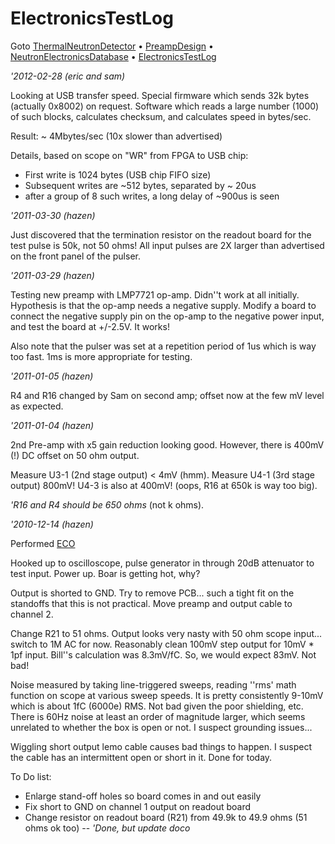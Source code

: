 # ElectronicsTestLog
Goto [ThermalNeutronDetector](ThermalNeutronDetector.md) &bull; [PreampDesign](PreampDesign.md) &bull; [NeutronElectronicsDatabase](NeutronElectronicsDatabase.md) &bull; [ElectronicsTestLog](ElectronicsTestLog.md)

*'2012-02-28 (eric and sam)*

Looking at USB transfer speed.  Special firmware which sends 32k bytes (actually 0x8002) on request.
Software which reads a large number (1000) of such blocks, calculates checksum, and calculates speed in bytes/sec.

Result:  ~ 4Mbytes/sec (10x slower than advertised)

Details, based on scope on "WR" from FPGA to USB chip:

 * First write is 1024 bytes (USB chip FIFO size)
 * Subsequent writes are ~512 bytes, separated by ~ 20us
 * after a group of 8 such writes, a long delay of ~900us is seen

*'2011-03-30 (hazen)*

Just discovered that the termination resistor on the readout board for the test pulse is 50k, not 50 ohms!
All input pulses are 2X larger than advertised on the front panel of the pulser.

*'2011-03-29 (hazen)*

Testing new preamp with LMP7721 op-amp.  Didn''t work at all initially.  Hypothesis is that the op-amp needs a negative supply.  Modify a board to connect the negative supply pin on the op-amp to the negative power input, and test the board at +/-2.5V.  It works!

Also note that the pulser was set at a repetition period of 1us which is way too fast.  1ms is more appropriate for testing.

*'2011-01-05 (hazen)*

R4 and R16 changed by Sam on second amp; offset now at the few mV level as expected.

*'2011-01-04 (hazen)*

2nd Pre-amp with x5 gain reduction looking good.  However, there is 400mV (!) DC offset on 50 ohm output.

Measure U3-1 (2nd stage output) < 4mV (hmm).
Measure U4-1 (3rd stage output) 800mV!
U4-3 is also at 400mV!  (oops, R16 at 650k is way too big).

*'R16 and R4 should be 650 ohms* (not k ohms).



*'2010-12-14 (hazen)*

Performed [ECO](http://ohm.bu.edu/~hazen/Ahlen_Neutron/Proto1/preamp_ECO.pdf)

Hooked up to oscilloscope, pulse generator in through 20dB attenuator to test input.  Power up.  Boar is getting hot, why?

Output is shorted to GND.  Try to remove PCB... such a tight fit on the standoffs that this is not practical.
Move preamp and output cable to channel 2.

Change R21 to 51 ohms.  Output looks very nasty with 50 ohm scope input... switch to 1M AC for now.
Reasonably clean 100mV step output for 10mV * 1pf input.  Bill''s calculation was 8.3mV/fC.  So, we would expect 83mV.  Not bad!

Noise measured by taking line-triggered sweeps, reading ''rms' math function on scope at various sweep speeds.  It is pretty consistently 9-10mV which is about 1fC (6000e) RMS.  Not bad given the poor shielding, etc.  There is 60Hz noise at least an order of magnitude larger, which seems unrelated to whether the box is open or not.  I suspect grounding issues...

Wiggling short output lemo cable causes bad things to happen.  I suspect the cable has an intermittent open or short in it.  Done for today.

To Do list:

 * Enlarge stand-off holes so board comes in and out easily
 * Fix short to GND on channel 1 output on readout board
 * Change resistor on readout board (R21) from 49.9k to 49.9 ohms (51 ohms ok too) -- *'Done, but update doco*


